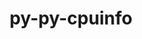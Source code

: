 ---
title: "py-py-cpuinfo"
layout: cache
categories: [package, v0.21.1]
meta: {"versions": ["9.0.0"], "compilers": ["cce@=15.0.1", "gcc@=11.4.0", "oneapi@=2023.2.0"], "oss": ["rhel8", "ubuntu20.04"], "platforms": ["linux"], "targets": ["x86_64_v3", "zen4"], "stacks": ["e4s", "e4s-cray-rhel", "e4s-oneapi", "root"], "num_specs": 3, "num_specs_by_stack": {"root": 3, "e4s-cray-rhel": 1, "e4s": 1, "e4s-oneapi": 1}}
spec_details: [{"hash": "yvfq5j77ugm775gsmczp3ip3qpp4vapk", "compiler": "cce@=15.0.1", "versions": ["9.0.0"], "os": "rhel8", "platform": "linux", "target": "zen4", "variants": ["build_system=python_pip"], "stacks": ["root", "e4s-cray-rhel"], "size": "-", "tarball": "https://binaries.spack.io/releases/v0.21.1/build_cache/linux-rhel8-zen4/cce-15.0.1/py-py-cpuinfo-9.0.0/linux-rhel8-zen4-cce-15.0.1-py-py-cpuinfo-9.0.0-yvfq5j77ugm775gsmczp3ip3qpp4vapk.spack"}, {"hash": "knnmra4ocrgcaunbmdvmqrzycusx4en2", "compiler": "gcc@=11.4.0", "versions": ["9.0.0"], "os": "ubuntu20.04", "platform": "linux", "target": "x86_64_v3", "variants": ["build_system=python_pip"], "stacks": ["root", "e4s"], "size": "-", "tarball": "https://binaries.spack.io/releases/v0.21.1/build_cache/linux-ubuntu20.04-x86_64_v3/gcc-11.4.0/py-py-cpuinfo-9.0.0/linux-ubuntu20.04-x86_64_v3-gcc-11.4.0-py-py-cpuinfo-9.0.0-knnmra4ocrgcaunbmdvmqrzycusx4en2.spack"}, {"hash": "yznsncwgh6kfgqphtsfrxcqd5zpyq4ew", "compiler": "oneapi@=2023.2.0", "versions": ["9.0.0"], "os": "ubuntu20.04", "platform": "linux", "target": "x86_64_v3", "variants": ["build_system=python_pip"], "stacks": ["root", "e4s-oneapi"], "size": "-", "tarball": "https://binaries.spack.io/releases/v0.21.1/build_cache/linux-ubuntu20.04-x86_64_v3/oneapi-2023.2.0/py-py-cpuinfo-9.0.0/linux-ubuntu20.04-x86_64_v3-oneapi-2023.2.0-py-py-cpuinfo-9.0.0-yznsncwgh6kfgqphtsfrxcqd5zpyq4ew.spack"}]
---